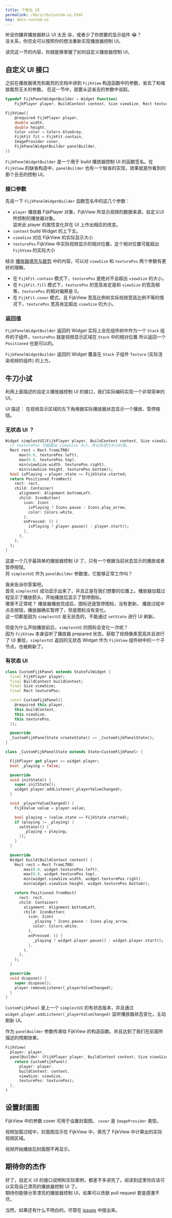 ```yaml
---
title: 个性化 UI
permalink: /docs/zh/custom-ui.html
key: docs-custom-ui
---
```



听说你嫌弃播放器默认 UI 太丑 😫，或者少了你想要的显示组件 😂？  
没关系，你完全可以按照你的想法重新实现播放器控制 UI。  

读完这一节的内容，你就能够掌握了如何自定义播放器控制 UI。


## 自定义 UI 接口

之前在播放器填充和裁剪的文档中讲到 `FijkView` 构造函数中的参数，省去了和缩放裁剪无关的参数。
在这一节中，就要从这省去的参数中说起。

```dart
typedef FijkPanelWidgetBuilder = Widget Function(
    FijkPlayer player, BuildContext context, Size viewSize, Rect texturePos);

FijkView({
    @required FijkPlayer player,
    double width,
    double height,
    Color color = Colors.blueGrey,
    FijkFit fit = FijkFit.contain,
    ImageProvider cover,
    FijkPanelWidgetBuilder panelBuilder,
}) 
```

`FijkPanelWidgetBuilder` 是一个用于 build 播放器控制 UI 的函数签名。在 `FijkView` 的缺省构造中，`panelBuilder` 也有一个缺省的实现，效果就是你看到的那个丑丑的控制 UI。

### 接口参数 

先说一下 `FijkPanelWidgetBuilder` 函数签名中的这几个参数：  
* `player` 播放器 FijkPlayer 对象，FijkView 所显示视频的数据来源，自定义UI所控制的播放器对象。  
监听此 player 的属性变化并在 UI 上作出相应的改变。
* `context` build Widget 的上下文。
* `viewSize` 对应 FijkView 的实际显示大小
* `texturePos` FijkView 中实际视频显示的相对位置，这个相对位置可能超出 `FijkView` 的实际大小

结合 [播放器填充与裁剪](docs/zh/fijkfit.html) 中的内容，可以对 `viewSize` 和 `texturePos` 两个参数有更好的理解。  
* 在 `FijkFit.contain` 模式下，`texturePos` 是绝对不会超出 `viewSize` 的大小。
* 在 `FijkFit.fill` 模式下，`texturePos` 的宽高肯定是和 `viewSize` 的宽高相等，`texturePos` 的相对偏移是 0。
* 在 `FijkFit.cover` 模式，且 FijkView 宽高比例和实际视频宽高比例不等的情况下，`texturePos` 宽高肯定超出 `viewSize` 的大小。

### 返回值

`FijkPanelWidgetBuilder` 返回的 Widget 实际上会在组件树中作为一个 `Stack` 组件的子组件，`texturePos` 就是视频显示区域在 `Stack` 中的相对位置 所以返回一个 `Positioned` 也是可以的。

`FijkPanelWidgetBuilder` 返回的 Widget 覆盖在  `Stack` 子组件 `Texture` (实际渲染视频的组件) 的上方。

## 牛刀小试

利用上面描述的自定义播放器控制 UI 的接口，我们实际编码实现一个非常简单的 UI。

UI 描述： 在视频显示区域的左下角根据实际播放器状态显示一个播放、暂停按钮。

### 无状态 UI ？
```dart
Widget simplestUI(FijkPlayer player, BuildContext context, Size viewSize, Rect texturePos) {
  // texturePos 可能超出 viewSize 大小，所以先进行大小约束。
  Rect rect = Rect.fromLTRB(
      max(0.0, texturePos.left),
      max(0.0, texturePos.top),
      min(viewSize.width, texturePos.right),
      min(viewSize.height, texturePos.bottom));
  bool isPlaying = player.state == FijkState.started;
  return Positioned.fromRect(
    rect: rect,
    child: Container(
      alignment: Alignment.bottomLeft,
      child: IconButton(
        icon: Icon(
          isPlaying ? Icons.pause : Icons.play_arrow,
          color: Colors.white,
        ),
        onPressed: () {
          isPlaying ? player.pause() : player.start();
        },
      ),
    ),
  );
}
```

这是一个几乎最简单的播放器控制 UI 了，只有一个根据当前状态显示的播放或者暂停按钮。  
将 `simplestUI` 作为 `panelBuilder` 参数值，它能够正常工作吗？

我来告诉你答案吧。  
首先 `simplestUI` 成功显示出来了，并且正是在我们想要的位置上。播放器加载过程显示了播放箭头，开始播放后显示了暂停图标。  
哪里不正常呢？ 播放器播放完成后，图标还是暂停图标，没有更新。 播放过程中点击按钮，播放器确实暂停了，但是图标没有变化。  
这一切都是因为 `simplestUI` 是无状态的，不能通过 `setState` 进行 UI 刷新。

但是为什么开始播放前后，`simplestUI` 的图标会变化一次呢？  
因为 `FijkView` 本身监听了播放器 prepared 状态，获取了视频像素宽高并且进行了 UI 重绘，`simplestUI` 返回的无状态 Widget 作为 `FijkView` 组件树中的一个子节点，也被刷新了。
 

### 有状态 UI
```dart
class CustomFijkPanel extends StatefulWidget {
  final FijkPlayer player;
  final BuildContext buildContext;
  final Size viewSize;
  final Rect texturePos;

  const CustomFijkPanel({
    @required this.player,
    this.buildContext,
    this.viewSize,
    this.texturePos,
  });

  @override
  _CustomFijkPanelState createState() => _CustomFijkPanelState();
}

class _CustomFijkPanelState extends State<CustomFijkPanel> {

  FijkPlayer get player => widget.player;
  bool _playing = false;

  @override
  void initState() {
    super.initState();
    widget.player.addListener(_playerValueChanged);
  }

  void _playerValueChanged() {
    FijkValue value = player.value;

    bool playing = (value.state == FijkState.started);
    if (playing != _playing) {
      setState(() {
        _playing = playing;
      });
    }
  }

  @override
  Widget build(BuildContext context) {
    Rect rect = Rect.fromLTRB(
        max(0.0, widget.texturePos.left),
        max(0.0, widget.texturePos.top),
        min(widget.viewSize.width, widget.texturePos.right),
        min(widget.viewSize.height, widget.texturePos.bottom));

    return Positioned.fromRect(
      rect: rect,
      child: Container(
        alignment: Alignment.bottomLeft,
        child: IconButton(
          icon: Icon(
            _playing ? Icons.pause : Icons.play_arrow,
            color: Colors.white,
          ),
          onPressed: () {
            _playing ? widget.player.pause() : widget.player.start();
          },
        ),
      ),
    );
  }

  @override
  void dispose() {
    super.dispose();
    player.removeListener(_playerValueChanged);
  }
}
```

`CustomFijkPanel` 是上一个 `simplestUI` 的有状态版本，并且通过 `widget.player.addListener(_playerValueChanged)` 监听播放器状态变化，主动刷新 UI。

作为 `panelBuilder` 参数传递给 FijkView 的构造函数。并且达到了我们在前面所描述的预期效果。

```dart
FijkView(
  player: player,
  panelBuilder: (FijkPlayer player, BuildContext context, Size viewSize, Rect texturePos) {
    return CustomFijkPanel(
      player: player,
      buildContext: context,
      viewSize: viewSize,
      texturePos: texturePos);
  },
)
```

## 设置封面图

FijkView 中的参数 cover 可用于设置封面图。 `cover` 是 `ImageProvider` 类型。

视频加载过程中，封面图显示在 FijkView 中，填充了 FijkView 中计算出的实际视频区域。

视频开始播放后封面图不再显示。

## 期待你的杰作

好了，自定义 UI 的接口说明和实际案例，都差不多讲完了。阅读到这里你应该可以实现自己漂亮的播放器控制 UI 了。  
期待你能够分享漂亮的播放器控制 UI，如果可以贡献 pull request 更是感激不尽。  

当然，如果还有什么不明白的，尽管在 [issues](https://github.com/befovy/fijkplayer/issues) 中提出来。

